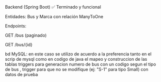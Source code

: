 Backend (Spring Boot)
✅ Terminado y funcional

Entidades: Bus y Marca con relación ManyToOne

Endpoints:

GET /bus (paginado)

GET /bus/{id}

bd MySQL:
en este caso se utilizo de acuerdo a la preferencia tanto en el scrip de mysql como en codigo de java el mapeo y construccion de las tablas 
triggers para generacion numero de bus con un codigo segun el tipo de bus , trigger para que no se modifique  (ej: "S-1" para tipo Small)
con datos de prueba
